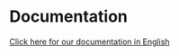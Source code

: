# Documentation

[Click here for our documentation in English](https://github.com/KODI-Kommunen-Digital/KODI.documentation/wiki/1.-Home)


